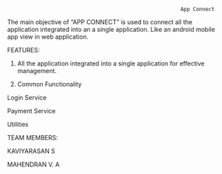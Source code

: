                                                             App Connect

The main objective of “APP CONNECT” is used to connect all the application integrated into an a single application. Like an android mobile app view in web application.  

FEATURES:

1. All the application integrated into a single application for effective management.

2. Common Functionality

Login Service 

Payment Service 

Utilities

TEAM MEMBERS:

KAVIYARASAN S

MAHENDRAN V. A
